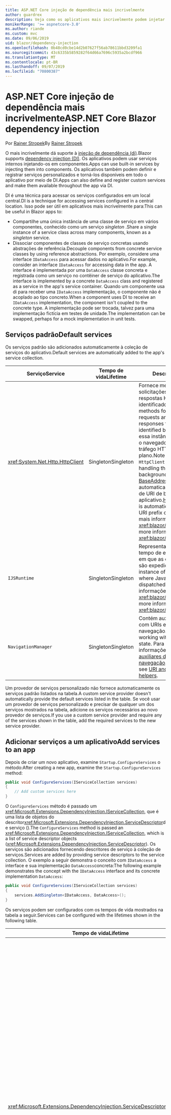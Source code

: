 ```yaml
---
title: ASP.NET Core injeção de dependência mais incrivelmente
author: guardrex
description: Veja como os aplicativos mais incrivelmente podem injetar serviços em componentes.
monikerRange: '>= aspnetcore-3.0'
ms.author: riande
ms.custom: mvc
ms.date: 09/06/2019
uid: blazor/dependency-injection
ms.openlocfilehash: 0b48cd0cbe14d2b07627f56ab78611bbd3209fa1
ms.sourcegitcommit: 43c6335b5859282f64d66a7696c5935a2bcdf966
ms.translationtype: MT
ms.contentlocale: pt-BR
ms.lasthandoff: 09/07/2019
ms.locfileid: "70800387"
---
```

# <a name="aspnet-core-blazor-dependency-injection"></a><span data-ttu-id="9d24f-103">ASP.NET Core injeção de dependência mais incrivelmente</span><span class="sxs-lookup"><span data-stu-id="9d24f-103">ASP.NET Core Blazor dependency injection</span></span>

<span data-ttu-id="9d24f-104">Por [Rainer Stropek](https://www.timecockpit.com)</span><span class="sxs-lookup"><span data-stu-id="9d24f-104">By [Rainer Stropek](https://www.timecockpit.com)</span></span>

<span data-ttu-id="9d24f-105">O mais incrivelmente dá suporte à [injeção de dependência (di)](xref:fundamentals/dependency-injection).</span><span class="sxs-lookup"><span data-stu-id="9d24f-105">Blazor supports [dependency injection (DI)](xref:fundamentals/dependency-injection).</span></span> <span data-ttu-id="9d24f-106">Os aplicativos podem usar serviços internos injetando-os em componentes.</span><span class="sxs-lookup"><span data-stu-id="9d24f-106">Apps can use built-in services by injecting them into components.</span></span> <span data-ttu-id="9d24f-107">Os aplicativos também podem definir e registrar serviços personalizados e torná-los disponíveis em todo o aplicativo por meio de DI.</span><span class="sxs-lookup"><span data-stu-id="9d24f-107">Apps can also define and register custom services and make them available throughout the app via DI.</span></span>

<span data-ttu-id="9d24f-108">DI é uma técnica para acessar os serviços configurados em um local central.</span><span class="sxs-lookup"><span data-stu-id="9d24f-108">DI is a technique for accessing services configured in a central location.</span></span> <span data-ttu-id="9d24f-109">Isso pode ser útil em aplicativos mais incrivelmente para:</span><span class="sxs-lookup"><span data-stu-id="9d24f-109">This can be useful in Blazor apps to:</span></span>

* <span data-ttu-id="9d24f-110">Compartilhe uma única instância de uma classe de serviço em vários componentes, conhecido como um serviço *singleton* .</span><span class="sxs-lookup"><span data-stu-id="9d24f-110">Share a single instance of a service class across many components, known as a *singleton* service.</span></span>
* <span data-ttu-id="9d24f-111">Dissociar componentes de classes de serviço concretas usando abstrações de referência.</span><span class="sxs-lookup"><span data-stu-id="9d24f-111">Decouple components from concrete service classes by using reference abstractions.</span></span> <span data-ttu-id="9d24f-112">Por exemplo, considere uma interface `IDataAccess` para acessar dados no aplicativo.</span><span class="sxs-lookup"><span data-stu-id="9d24f-112">For example, consider an interface `IDataAccess` for accessing data in the app.</span></span> <span data-ttu-id="9d24f-113">A interface é implementada por uma `DataAccess` classe concreta e registrada como um serviço no contêiner de serviço do aplicativo.</span><span class="sxs-lookup"><span data-stu-id="9d24f-113">The interface is implemented by a concrete `DataAccess` class and registered as a service in the app's service container.</span></span> <span data-ttu-id="9d24f-114">Quando um componente usa di para receber uma `IDataAccess` implementação, o componente não é acoplado ao tipo concreto.</span><span class="sxs-lookup"><span data-stu-id="9d24f-114">When a component uses DI to receive an `IDataAccess` implementation, the component isn't coupled to the concrete type.</span></span> <span data-ttu-id="9d24f-115">A implementação pode ser trocada, talvez para uma implementação fictícia em testes de unidade.</span><span class="sxs-lookup"><span data-stu-id="9d24f-115">The implementation can be swapped, perhaps for a mock implementation in unit tests.</span></span>

## <a name="default-services"></a><span data-ttu-id="9d24f-116">Serviços padrão</span><span class="sxs-lookup"><span data-stu-id="9d24f-116">Default services</span></span>

<span data-ttu-id="9d24f-117">Os serviços padrão são adicionados automaticamente à coleção de serviços do aplicativo.</span><span class="sxs-lookup"><span data-stu-id="9d24f-117">Default services are automatically added to the app's service collection.</span></span>

| <span data-ttu-id="9d24f-118">Serviço</span><span class="sxs-lookup"><span data-stu-id="9d24f-118">Service</span></span> | <span data-ttu-id="9d24f-119">Tempo de vida</span><span class="sxs-lookup"><span data-stu-id="9d24f-119">Lifetime</span></span> | <span data-ttu-id="9d24f-120">Descrição</span><span class="sxs-lookup"><span data-stu-id="9d24f-120">Description</span></span> |
| ------- | -------- | ----------- |
| <xref:System.Net.Http.HttpClient> | <span data-ttu-id="9d24f-121">Singleton</span><span class="sxs-lookup"><span data-stu-id="9d24f-121">Singleton</span></span> | <span data-ttu-id="9d24f-122">Fornece métodos para enviar solicitações HTTP e receber respostas HTTP de um recurso identificado por um URI.</span><span class="sxs-lookup"><span data-stu-id="9d24f-122">Provides methods for sending HTTP requests and receiving HTTP responses from a resource identified by a URI.</span></span> <span data-ttu-id="9d24f-123">Observe que essa instância do `HttpClient` usa o navegador para manipular o tráfego HTTP em segundo plano.</span><span class="sxs-lookup"><span data-stu-id="9d24f-123">Note that this instance of `HttpClient` uses the browser for handling the HTTP traffic in the background.</span></span> <span data-ttu-id="9d24f-124">[HttpClient. BaseAddress](xref:System.Net.Http.HttpClient.BaseAddress) é definido automaticamente como o prefixo de URI de base do aplicativo.</span><span class="sxs-lookup"><span data-stu-id="9d24f-124">[HttpClient.BaseAddress](xref:System.Net.Http.HttpClient.BaseAddress) is automatically set to the base URI prefix of the app.</span></span> <span data-ttu-id="9d24f-125">Para obter mais informações, consulte <xref:blazor/call-web-api>.</span><span class="sxs-lookup"><span data-stu-id="9d24f-125">For more information, see <xref:blazor/call-web-api>.</span></span> |
| `IJSRuntime` | <span data-ttu-id="9d24f-126">Singleton</span><span class="sxs-lookup"><span data-stu-id="9d24f-126">Singleton</span></span> | <span data-ttu-id="9d24f-127">Representa uma instância de um tempo de execução JavaScript em que as chamadas JavaScript são expedidas.</span><span class="sxs-lookup"><span data-stu-id="9d24f-127">Represents an instance of a JavaScript runtime where JavaScript calls are dispatched.</span></span> <span data-ttu-id="9d24f-128">Para obter mais informações, consulte <xref:blazor/javascript-interop>.</span><span class="sxs-lookup"><span data-stu-id="9d24f-128">For more information, see <xref:blazor/javascript-interop>.</span></span> |
| `NavigationManager` | <span data-ttu-id="9d24f-129">Singleton</span><span class="sxs-lookup"><span data-stu-id="9d24f-129">Singleton</span></span> | <span data-ttu-id="9d24f-130">Contém auxiliares para trabalhar com URIs e estado de navegação.</span><span class="sxs-lookup"><span data-stu-id="9d24f-130">Contains helpers for working with URIs and navigation state.</span></span> <span data-ttu-id="9d24f-131">Para obter mais informações, consulte [URI e auxiliares de estado de navegação](xref:blazor/routing#uri-and-navigation-state-helpers).</span><span class="sxs-lookup"><span data-stu-id="9d24f-131">For more information, see [URI and navigation state helpers](xref:blazor/routing#uri-and-navigation-state-helpers).</span></span> |

<span data-ttu-id="9d24f-132">Um provedor de serviços personalizado não fornece automaticamente os serviços padrão listados na tabela.</span><span class="sxs-lookup"><span data-stu-id="9d24f-132">A custom service provider doesn't automatically provide the default services listed in the table.</span></span> <span data-ttu-id="9d24f-133">Se você usar um provedor de serviços personalizado e precisar de qualquer um dos serviços mostrados na tabela, adicione os serviços necessários ao novo provedor de serviços.</span><span class="sxs-lookup"><span data-stu-id="9d24f-133">If you use a custom service provider and require any of the services shown in the table, add the required services to the new service provider.</span></span>

## <a name="add-services-to-an-app"></a><span data-ttu-id="9d24f-134">Adicionar serviços a um aplicativo</span><span class="sxs-lookup"><span data-stu-id="9d24f-134">Add services to an app</span></span>

<span data-ttu-id="9d24f-135">Depois de criar um novo aplicativo, examine `Startup.ConfigureServices` o método:</span><span class="sxs-lookup"><span data-stu-id="9d24f-135">After creating a new app, examine the `Startup.ConfigureServices` method:</span></span>

```csharp
public void ConfigureServices(IServiceCollection services)
{
    // Add custom services here
}
```

<span data-ttu-id="9d24f-136">O `ConfigureServices` método é passado um <xref:Microsoft.Extensions.DependencyInjection.IServiceCollection>, que é uma lista de objetos do descritor<xref:Microsoft.Extensions.DependencyInjection.ServiceDescriptor>de serviço ().</span><span class="sxs-lookup"><span data-stu-id="9d24f-136">The `ConfigureServices` method is passed an <xref:Microsoft.Extensions.DependencyInjection.IServiceCollection>, which is a list of service descriptor objects (<xref:Microsoft.Extensions.DependencyInjection.ServiceDescriptor>).</span></span> <span data-ttu-id="9d24f-137">Os serviços são adicionados fornecendo descritores de serviço à coleção de serviços.</span><span class="sxs-lookup"><span data-stu-id="9d24f-137">Services are added by providing service descriptors to the service collection.</span></span> <span data-ttu-id="9d24f-138">O exemplo a seguir demonstra o conceito com `IDataAccess` a interface e sua implementação `DataAccess`concreta:</span><span class="sxs-lookup"><span data-stu-id="9d24f-138">The following example demonstrates the concept with the `IDataAccess` interface and its concrete implementation `DataAccess`:</span></span>

```csharp
public void ConfigureServices(IServiceCollection services)
{
    services.AddSingleton<IDataAccess, DataAccess>();
}
```

<span data-ttu-id="9d24f-139">Os serviços podem ser configurados com os tempos de vida mostrados na tabela a seguir.</span><span class="sxs-lookup"><span data-stu-id="9d24f-139">Services can be configured with the lifetimes shown in the following table.</span></span>

| <span data-ttu-id="9d24f-140">Tempo de vida</span><span class="sxs-lookup"><span data-stu-id="9d24f-140">Lifetime</span></span> | <span data-ttu-id="9d24f-141">Descrição</span><span class="sxs-lookup"><span data-stu-id="9d24f-141">Description</span></span> |
| -------- | ----------- |
| <xref:Microsoft.Extensions.DependencyInjection.ServiceDescriptor.Scoped*> | <span data-ttu-id="9d24f-142">Os aplicativos Webassembly mais claros não têm um conceito de escopos de DI.</span><span class="sxs-lookup"><span data-stu-id="9d24f-142">Blazor WebAssembly apps don't currently have a concept of DI scopes.</span></span> <span data-ttu-id="9d24f-143">`Scoped`-serviços registrados se comportam como `Singleton` serviços.</span><span class="sxs-lookup"><span data-stu-id="9d24f-143">`Scoped`-registered services behave like `Singleton` services.</span></span> <span data-ttu-id="9d24f-144">No entanto, o modelo de hospedagem do lado `Scoped` do servidor dá suporte ao tempo de vida.</span><span class="sxs-lookup"><span data-stu-id="9d24f-144">However, the server-side hosting model supports the `Scoped` lifetime.</span></span> <span data-ttu-id="9d24f-145">Em aplicativos de servidor mais incrivelmente, um registro de serviço com escopo é definido para a *conexão*.</span><span class="sxs-lookup"><span data-stu-id="9d24f-145">In Blazor Server apps, a scoped service registration is scoped to the *connection*.</span></span> <span data-ttu-id="9d24f-146">Por esse motivo, o uso de serviços com escopo é preferencial para serviços que devem ser delimitados para o usuário atual, mesmo que a intenção atual seja executar o lado do cliente no navegador.</span><span class="sxs-lookup"><span data-stu-id="9d24f-146">For this reason, using scoped services is preferred for services that should be scoped to the current user, even if the current intent is to run client-side in the browser.</span></span> |
| <xref:Microsoft.Extensions.DependencyInjection.ServiceDescriptor.Singleton*> | <span data-ttu-id="9d24f-147">DI cria uma *única instância* do serviço.</span><span class="sxs-lookup"><span data-stu-id="9d24f-147">DI creates a *single instance* of the service.</span></span> <span data-ttu-id="9d24f-148">Todos os componentes que exigem `Singleton` um serviço recebem uma instância do mesmo serviço.</span><span class="sxs-lookup"><span data-stu-id="9d24f-148">All components requiring a `Singleton` service receive an instance of the same service.</span></span> |
| <xref:Microsoft.Extensions.DependencyInjection.ServiceDescriptor.Transient*> | <span data-ttu-id="9d24f-149">Sempre que um componente Obtém uma instância de um `Transient` serviço do contêiner de serviço, ele recebe uma *nova instância* do serviço.</span><span class="sxs-lookup"><span data-stu-id="9d24f-149">Whenever a component obtains an instance of a `Transient` service from the service container, it receives a *new instance* of the service.</span></span> |

<span data-ttu-id="9d24f-150">O sistema de DI é baseado no sistema de injeção de ASP.NET Core.</span><span class="sxs-lookup"><span data-stu-id="9d24f-150">The DI system is based on the DI system in ASP.NET Core.</span></span> <span data-ttu-id="9d24f-151">Para obter mais informações, consulte <xref:fundamentals/dependency-injection>.</span><span class="sxs-lookup"><span data-stu-id="9d24f-151">For more information, see <xref:fundamentals/dependency-injection>.</span></span>

## <a name="request-a-service-in-a-component"></a><span data-ttu-id="9d24f-152">Solicitar um serviço em um componente</span><span class="sxs-lookup"><span data-stu-id="9d24f-152">Request a service in a component</span></span>

<span data-ttu-id="9d24f-153">Depois que os serviços forem adicionados à coleção de serviços, insira os serviços nos componentes usando a [ \@diretiva injetar](xref:mvc/views/razor#inject) Razor.</span><span class="sxs-lookup"><span data-stu-id="9d24f-153">After services are added to the service collection, inject the services into the components using the [\@inject](xref:mvc/views/razor#inject) Razor directive.</span></span> <span data-ttu-id="9d24f-154">`@inject`tem dois parâmetros:</span><span class="sxs-lookup"><span data-stu-id="9d24f-154">`@inject` has two parameters:</span></span>

* <span data-ttu-id="9d24f-155">Digite &ndash; o tipo do serviço a injetar.</span><span class="sxs-lookup"><span data-stu-id="9d24f-155">Type &ndash; The type of the service to inject.</span></span>
* <span data-ttu-id="9d24f-156">Propriedade &ndash; o nome da propriedade que recebe o serviço de aplicativo injetado.</span><span class="sxs-lookup"><span data-stu-id="9d24f-156">Property &ndash; The name of the property receiving the injected app service.</span></span> <span data-ttu-id="9d24f-157">A propriedade não requer criação manual.</span><span class="sxs-lookup"><span data-stu-id="9d24f-157">The property doesn't require manual creation.</span></span> <span data-ttu-id="9d24f-158">O compilador cria a propriedade.</span><span class="sxs-lookup"><span data-stu-id="9d24f-158">The compiler creates the property.</span></span>

<span data-ttu-id="9d24f-159">Para obter mais informações, consulte <xref:mvc/views/dependency-injection>.</span><span class="sxs-lookup"><span data-stu-id="9d24f-159">For more information, see <xref:mvc/views/dependency-injection>.</span></span>

<span data-ttu-id="9d24f-160">Use várias `@inject` instruções para injetar serviços diferentes.</span><span class="sxs-lookup"><span data-stu-id="9d24f-160">Use multiple `@inject` statements to inject different services.</span></span>

<span data-ttu-id="9d24f-161">O exemplo a seguir mostra como usar `@inject`.</span><span class="sxs-lookup"><span data-stu-id="9d24f-161">The following example shows how to use `@inject`.</span></span> <span data-ttu-id="9d24f-162">A implementação `Services.IDataAccess` do serviço é injetada na propriedade `DataRepository`do componente.</span><span class="sxs-lookup"><span data-stu-id="9d24f-162">The service implementing `Services.IDataAccess` is injected into the component's property `DataRepository`.</span></span> <span data-ttu-id="9d24f-163">Observe como o código está usando apenas a `IDataAccess` abstração:</span><span class="sxs-lookup"><span data-stu-id="9d24f-163">Note how the code is only using the `IDataAccess` abstraction:</span></span>

[!code-cshtml[](dependency-injection/samples_snapshot/3.x/CustomerList.razor?highlight=2-3,23)]

<span data-ttu-id="9d24f-164">Internamente, a propriedade gerada (`DataRepository`) é decorada com `InjectAttribute` o atributo.</span><span class="sxs-lookup"><span data-stu-id="9d24f-164">Internally, the generated property (`DataRepository`) is decorated with the `InjectAttribute` attribute.</span></span> <span data-ttu-id="9d24f-165">Normalmente, esse atributo não é usado diretamente.</span><span class="sxs-lookup"><span data-stu-id="9d24f-165">Typically, this attribute isn't used directly.</span></span> <span data-ttu-id="9d24f-166">Se uma classe base for necessária para componentes e propriedades injetadas também forem necessárias para a classe base, adicione `InjectAttribute`manualmente:</span><span class="sxs-lookup"><span data-stu-id="9d24f-166">If a base class is required for components and injected properties are also required for the base class, manually add the `InjectAttribute`:</span></span>

```csharp
public class ComponentBase : IComponent
{
    // DI works even if using the InjectAttribute in a component's base class.
    [Inject]
    protected IDataAccess DataRepository { get; set; }
    ...
}
```

<span data-ttu-id="9d24f-167">Em componentes derivados da classe base, a `@inject` diretiva não é necessária.</span><span class="sxs-lookup"><span data-stu-id="9d24f-167">In components derived from the base class, the `@inject` directive isn't required.</span></span> <span data-ttu-id="9d24f-168">O `InjectAttribute` da classe base é suficiente:</span><span class="sxs-lookup"><span data-stu-id="9d24f-168">The `InjectAttribute` of the base class is sufficient:</span></span>

```cshtml
@page "/demo"
@inherits ComponentBase

<h1>Demo Component</h1>
```

## <a name="use-di-in-services"></a><span data-ttu-id="9d24f-169">Usar DI em serviços</span><span class="sxs-lookup"><span data-stu-id="9d24f-169">Use DI in services</span></span>

<span data-ttu-id="9d24f-170">Serviços complexos podem exigir serviços adicionais.</span><span class="sxs-lookup"><span data-stu-id="9d24f-170">Complex services might require additional services.</span></span> <span data-ttu-id="9d24f-171">No exemplo anterior, `DataAccess` pode exigir o `HttpClient` serviço padrão.</span><span class="sxs-lookup"><span data-stu-id="9d24f-171">In the prior example, `DataAccess` might require the `HttpClient` default service.</span></span> <span data-ttu-id="9d24f-172">`@inject`(ou o `InjectAttribute`) não está disponível para uso em serviços.</span><span class="sxs-lookup"><span data-stu-id="9d24f-172">`@inject` (or the `InjectAttribute`) isn't available for use in services.</span></span> <span data-ttu-id="9d24f-173">A *injeção de Construtor* deve ser usada em seu lugar.</span><span class="sxs-lookup"><span data-stu-id="9d24f-173">*Constructor injection* must be used instead.</span></span> <span data-ttu-id="9d24f-174">Os serviços necessários são adicionados adicionando parâmetros ao construtor do serviço.</span><span class="sxs-lookup"><span data-stu-id="9d24f-174">Required services are added by adding parameters to the service's constructor.</span></span> <span data-ttu-id="9d24f-175">Quando DI cria o serviço, ele reconhece os serviços que ele requer no construtor e os fornece de acordo.</span><span class="sxs-lookup"><span data-stu-id="9d24f-175">When DI creates the service, it recognizes the services it requires in the constructor and provides them accordingly.</span></span>

```csharp
public class DataAccess : IDataAccess
{
    // The constructor receives an HttpClient via dependency
    // injection. HttpClient is a default service.
    public DataAccess(HttpClient client)
    {
        ...
    }
}
```

<span data-ttu-id="9d24f-176">Pré-requisitos para injeção de construtor:</span><span class="sxs-lookup"><span data-stu-id="9d24f-176">Prerequisites for constructor injection:</span></span>

* <span data-ttu-id="9d24f-177">Um construtor deve existir cujos argumentos podem ser todos atendidos por DI.</span><span class="sxs-lookup"><span data-stu-id="9d24f-177">One constructor must exist whose arguments can all be fulfilled by DI.</span></span> <span data-ttu-id="9d24f-178">Parâmetros adicionais não cobertos por DI serão permitidos se eles especificarem valores padrão.</span><span class="sxs-lookup"><span data-stu-id="9d24f-178">Additional parameters not covered by DI are allowed if they specify default values.</span></span>
* <span data-ttu-id="9d24f-179">O Construtor aplicável deve ser *público*.</span><span class="sxs-lookup"><span data-stu-id="9d24f-179">The applicable constructor must be *public*.</span></span>
* <span data-ttu-id="9d24f-180">Um Construtor aplicável deve existir.</span><span class="sxs-lookup"><span data-stu-id="9d24f-180">One applicable constructor must exist.</span></span> <span data-ttu-id="9d24f-181">No caso de uma ambiguidade, DI gera uma exceção.</span><span class="sxs-lookup"><span data-stu-id="9d24f-181">In case of an ambiguity, DI throws an exception.</span></span>

## <a name="utility-base-component-classes-to-manage-a-di-scope"></a><span data-ttu-id="9d24f-182">Classes de componente base do utilitário para gerenciar um escopo de DI</span><span class="sxs-lookup"><span data-stu-id="9d24f-182">Utility base component classes to manage a DI scope</span></span>

<span data-ttu-id="9d24f-183">Em aplicativos ASP.NET Core, os serviços com escopo normalmente são incluídos no escopo da solicitação atual.</span><span class="sxs-lookup"><span data-stu-id="9d24f-183">In ASP.NET Core apps, scoped services are typically scoped to the current request.</span></span> <span data-ttu-id="9d24f-184">Depois que a solicitação for concluída, todos os serviços com escopo ou transitórios serão descartados pelo sistema de DI.</span><span class="sxs-lookup"><span data-stu-id="9d24f-184">After the request completes, any scoped or transient services are disposed by the DI system.</span></span> <span data-ttu-id="9d24f-185">Em aplicativos de servidor mais incrivelmente, o escopo da solicitação dura a duração da conexão do cliente, o que pode resultar em serviços transitórios e no escopo que vivem muito mais do que o esperado.</span><span class="sxs-lookup"><span data-stu-id="9d24f-185">In Blazor Server apps, the request scope lasts for the duration of the client connection, which can result in transient and scoped services living much longer than expected.</span></span>

<span data-ttu-id="9d24f-186">Para os serviços de escopo até o tempo de vida de um componente `OwningComponentBase` , `OwningComponentBase<TService>` o pode usar as classes base e.</span><span class="sxs-lookup"><span data-stu-id="9d24f-186">To scope services to the lifetime of a component, can use the `OwningComponentBase` and `OwningComponentBase<TService>` base classes.</span></span> <span data-ttu-id="9d24f-187">Essas classes base expõem `ScopedServices` uma propriedade do `IServiceProvider` tipo que resolve serviços que estão no escopo do tempo de vida do componente.</span><span class="sxs-lookup"><span data-stu-id="9d24f-187">These base classes expose a `ScopedServices` property of type `IServiceProvider` that resolve services that are scoped to the lifetime of the component.</span></span> <span data-ttu-id="9d24f-188">Para criar um componente que herda de uma classe base no Razor, use a `@inherits` diretiva.</span><span class="sxs-lookup"><span data-stu-id="9d24f-188">To author a component that inherits from a base class in Razor, use the `@inherits` directive.</span></span>

```cshtml
@page "/users"
@attribute [Authorize]
@inherits OwningComponentBase<Data.ApplicationDbContext>

<h1>Users (@Service.Users.Count())</h1>
<ul>
    @foreach (var user in Service.Users)
    {
        <li>@user.UserName</li>
    }
</ul>
```

> [!NOTE]
> <span data-ttu-id="9d24f-189">Os serviços injetados no componente usando `@inject` o ou `InjectAttribute` os não são criados no escopo do componente e estão vinculados ao escopo da solicitação.</span><span class="sxs-lookup"><span data-stu-id="9d24f-189">Services injected into the component using `@inject` or the `InjectAttribute` aren't created in the component's scope and are tied to the request scope.</span></span>

## <a name="additional-resources"></a><span data-ttu-id="9d24f-190">Recursos adicionais</span><span class="sxs-lookup"><span data-stu-id="9d24f-190">Additional resources</span></span>

* <xref:fundamentals/dependency-injection>
* <xref:mvc/views/dependency-injection>
